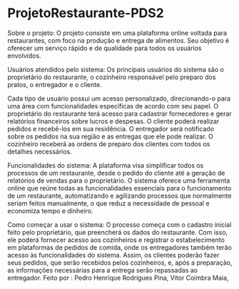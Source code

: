 # ProjetoRestaurante-PDS2

Sobre o projeto: O projeto consiste em uma plataforma online voltada para restaurantes, com foco na produção e entrega de alimentos. Seu objetivo é oferecer um serviço rápido e de qualidade para todos os usuários envolvidos.

Usuários atendidos pelo sistema: Os principais usuários do sistema são o proprietário do restaurante, o cozinheiro responsável pelo preparo dos pratos, o entregador e o cliente.

Cada tipo de usuário possui um acesso personalizado, direcionando-o para uma área com funcionalidades específicas de acordo com seu papel. O proprietário do restaurante terá acesso para cadastrar fornecedores e gerar relatórios financeiros sobre lucros e despesas. O cliente poderá realizar pedidos e recebê-los em sua residência. O entregador será notificado sobre os pedidos na sua região e as entregas que ele pode realizar. O cozinheiro receberá as ordens de preparo dos clientes com todos os detalhes necessários.

Funcionalidades do sistema: A plataforma visa simplificar todos os processos de um restaurante, desde o pedido do cliente até a geração de relatórios de vendas para o proprietário. O sistema oferece uma ferramenta online que reúne todas as funcionalidades essenciais para o funcionamento de um restaurante, automatizando e agilizando processos que normalmente seriam feitos manualmente, o que reduz a necessidade de pessoal e economiza tempo e dinheiro.

Como começar a usar o sistema: O processo começa com o cadastro inicial feito pelo proprietário, que preencherá os dados do restaurante. Com isso, ele poderá fornecer acesso aos cozinheiros e registrar o estabelecimento em plataformas de pedidos de comida, onde os entregadores também terão acesso às funcionalidades do sistema. Assim, os clientes poderão fazer seus pedidos, que serão recebidos pelos cozinheiros, e, após a preparação, as informações necessárias para a entrega serão repassadas ao entregador.
Feito por : Pedro Henrique Rodrigues Pina, Vitor Coimbra Maia, 
